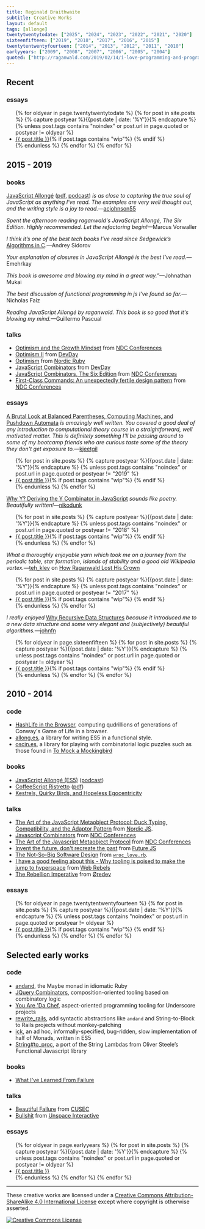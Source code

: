 ```yaml
---
title: Reginald Braithwaite
subtitle: Creative Works
layout: default
tags: [allonge]
twentytwentytodate: ["2025", "2024", "2023", "2022", "2021", "2020"]
sixteenfifteen: ["2019", "2018", "2017", "2016", "2015"]
twentytentwentyfourteen: ["2014", "2013", "2012", "2011", "2010"]
earlyyears: ["2009", "2008", "2007", "2006", "2005", "2004"]
quoted: ["http://raganwald.com/2019/02/14/i-love-programming-and-programmers.html", "http://raganwald.com/2018/09/10/why-y.html", "http://braythwayt.com/2017/12/29/crown.html", "http://raganwald.com/2016/12/27/recursive-data-structures.html"]
---
```


## Recent

### essays

<div class="related">
  <ul>
    {% for oldyear in page.twentytwentytodate %}
      {% for post in site.posts %}
        {% capture postyear %}{{post.date | date: '%Y'}}{% endcapture %}
        {% unless post.tags contains "noindex" or post.url in page.quoted or postyear != oldyear %}
          <li>
            <a href="{{ post.url }}">{{ post.title }}</a>{% if post.tags contains "wip"%} <span title="This essay is a work in progress" class="fas fa-edit"></span>{% endif %}
          </li>
        {% endunless %}
      {% endfor %}
    {% endfor %}
  </ul>
</div>

## 2015 - 2019

### books

[JavaScript Allongé] ([pdf], [podcast]) *is as close to capturing the true soul of JavaScript as anything I've read. The examples are very well thought out, and the writing style is a joy to read.*—[acjohnson55]

[JavaScript Allongé]: https://leanpub.com/javascriptallongesix
[pdf]: /assets/javascriptallongesix.pdf
[podcast]: https://topenddevs.com/podcasts/javascript-jabber/episodes/070-jsj-book-club-javascript-allonge-with-reginald-braithwaite/
[acjohnson55]: https://news.ycombinator.com/item?id=6480649

*Spent the afternoon reading raganwald's JavaScript Allongé, The Six Edition. Highly recommended. Let the refactoring begin!*—Marcus Vorwaller

*I think it’s one of the best tech books I’ve read since Sedgewick’s* [Algorithms in C](https://archive.org/details/algorithmsinc0000sedg_e7h2).—Andrey Sidorov

*Your explanation of closures in JavaScript Allongé is the best I've read.*—Emehrkay

*This book is awesome and blowing my mind in a great way.”*—Johnathan Mukai

*The best discussion of functional programming in js I've found so far.*—Nicholas Faiz

*Reading JavaScript Allongé by raganwald. This book is so good that it's blowing my mind.*—Guillermo Pascual

### talks

- [Optimism and the Growth Mindset](https://www.youtube.com/embed/Zh_2OHgYdvg) from [NDC Conferences][NDC]
- [Optimism II](https://www.youtube.com/watch?v=wYPp4nG7qw4) from [DevDay](http://devday.pl)
- [Optimism](https://www.youtube.com/watch?v=8xjntzo-mYc) from [Nordic Ruby](nordicruby.org)
- [JavaScript Combinators](https://www.youtube.com/watch?v=3t75HPU2c44) from [DevDay](http://devday.pl)
- [JavaScript Combinators, The Six Edition](https://player.vimeo.com/video/153097877) from [NDC Conferences][NDC]
- [First-Class Commands: An unexpectedly fertile design pattern](https://vimeo.com/157132267) from [NDC Conferences][NDC]

[NDC]: https://vimeo.com/ndcconferences

### essays

[A Brutal Look at Balanced Parentheses, Computing Machines, and Pushdown Automata](http://raganwald.com/2019/02/14/i-love-programming-and-programmers.html) *is amazingly well written. You covered a good deal of any introduction to computational theory course in a straightforward, well motivated matter. This is definitely something I'll be passing around to some of my bootcamp friends who are curious taste some of the theory they don't get exposure to.*—[kjeetgil](https://news.ycombinator.com/item?id=19228668)

<div class="related">
  <ul>
    {% for post in site.posts %}
      {% capture postyear %}{{post.date | date: '%Y'}}{% endcapture %}
      {% unless post.tags contains "noindex" or post.url in page.quoted or postyear != "2019" %}
        <li>
          <a href="{{ post.url }}">{{ post.title }}</a>{% if post.tags contains "wip"%} <span title="This essay is a work in progress" class="fas fa-edit"></span>{% endif %}
        </li>
      {% endunless %}
    {% endfor %}
  </ul>
</div>

[Why Y? Deriving the Y Combinator in JavaScript](http://raganwald.com/2018/09/10/why-y.html) *sounds like poetry. Beautifully written!*—[nikodunk](https://news.ycombinator.com/item?id=17956855)

<div class="related">
  <ul>
    {% for post in site.posts %}
      {% capture postyear %}{{post.date | date: '%Y'}}{% endcapture %}
      {% unless post.tags contains "noindex" or post.url in page.quoted or postyear != "2018" %}
        <li>
          <a href="{{ post.url }}">{{ post.title }}</a>{% if post.tags contains "wip"%} <span title="This essay is a work in progress" class="fas fa-edit"></span>{% endif %}
        </li>
      {% endunless %}
    {% endfor %}
  </ul>
</div>

*What a thoroughly enjoyable yarn which took me on a journey from the periodic table, star formation, islands of stability and a good old Wikipedia vortex.*—[teh_klev](https://news.ycombinator.com/item?id=16036986) on [How Raganwald Lost His Crown](http://braythwayt.com/2017/12/29/crown.html)

<div class="related">
  <ul>
    {% for post in site.posts %}
      {% capture postyear %}{{post.date | date: '%Y'}}{% endcapture %}
      {% unless post.tags contains "noindex" or post.url in page.quoted or postyear != "2017" %}
        <li>
          <a href="{{ post.url }}">{{ post.title }}</a>{% if post.tags contains "wip"%} <span title="This essay is a work in progress" class="fas fa-edit"></span>{% endif %}
        </li>
      {% endunless %}
    {% endfor %}
  </ul>
</div>

*I really enjoyed* [Why Recursive Data Structures](http://raganwald.com/2016/12/27/recursive-data-structures.html) *because it introduced me to a new data structure and some very elegant and (subjectively) beautiful algorithms.*—[johnfn](https://news.ycombinator.com/item?id=13308232)

<div class="related">
  <ul>
    {% for oldyear in page.sixteenfifteen %}
      {% for post in site.posts %}
        {% capture postyear %}{{post.date | date: '%Y'}}{% endcapture %}
        {% unless post.tags contains "noindex" or post.url in page.quoted or postyear != oldyear %}
          <li>
            <a href="{{ post.url }}">{{ post.title }}</a>{% if post.tags contains "wip"%} <span title="This essay is a work in progress" class="fas fa-edit"></span>{% endif %}
          </li>
        {% endunless %}
      {% endfor %}
    {% endfor %}
  </ul>
</div>

## 2010 - 2014

### code

- [HashLife in the Browser](/hashlife), computing qudrillions of generations of Conway's Game of Life in a browser.
- [allong.es](https://github.com/raganwald/allong.es), a library for writing ES5 in a functional style.
- [oscin.es](https://github.com/raganwald/oscin.es), a library for playing with combinatorial logic puzzles such as those found in [To Mock a Mockingbird](https://en.wikipedia.org/wiki/To_Mock_a_Mockingbird)

### books

- [JavaScript Allongé (ES5)](https://leanpub.com/javascript-allonge) ([podcast](https://topenddevs.com/podcasts/javascript-jabber/episodes/070-jsj-book-club-javascript-allonge-with-reginald-braithwaite/))
- [CoffeeScript Ristretto](https://leanpub.com/coffeescript-ristretto) ([pdf](/assets/coffeescript-ristretto.pdf))
- [Kestrels, Quirky Birds, and Hopeless Egocentricity](https://leanpub.com/combinators)

### talks

- [The Art of the JavaScript Metaobject Protocol: Duck Typing, Compatibility, and the Adaptor Pattern](http://www.youtube.com/watch?v=hp7sgLVepF8) from [Nordic JS](http://nordicjs.com).
- [Javascript Combinators](https://vimeo.com/97408202) from [NDC Conferences][NDC]
- [The Art of the Javascript Metaobject Protocol](https://vimeo.com/97415345) from [NDC Conferences][NDC]
- [Invent the future, don't recreate the past](http://www.youtube.com/watch?v=uYcAjr2J_rU) from [Future JS](http://fullstackfest.com)
- [The Not-So-Big Software Design](http://www.youtube.com/watch?v=arsK-CN5YDg) from [`wroc_love.rb`](http://www.wrocloverb.com).
- [I have a good feeling about this - Why tooling is poised to make the jump to hyperspace](https://youtube.com/watch?v=Re2SKhaK73I) from [Web Rebels](https://www.webrebels.org)
- [The Rebellion Imperative](https://vimeo.com/53265664) from [Øredev](https://vimeo.com/user4280938)

### essays

<div class="related">
  <ul>
    {% for oldyear in page.twentytentwentyfourteen %}
      {% for post in site.posts %}
        {% capture postyear %}{{post.date | date: '%Y'}}{% endcapture %}
        {% unless post.tags contains "noindex" or post.url in page.quoted or postyear != oldyear %}
          <li>
            <a href="{{ post.url }}">{{ post.title }}</a>{% if post.tags contains "wip"%} <span title="This essay is a work in progress" class="fas fa-edit"></span>{% endif %}
          </li>
        {% endunless %}
      {% endfor %}
    {% endfor %}
  </ul>
</div>

## Selected early works

### code

- [andand](https://github.com/raganwald/andand), the Maybe monad in idiomatic Ruby
- [JQuery Combinators](https://github.com/raganwald/JQuery-Combinators), composition-oriented tooling based on combinatory logic 
- [You Are 'Da Chef](https://github.com/raganwald/YouAreDaChef), aspect-oriented programming tooling for Underscore projects
- [rewrite_rails](https://github.com/raganwald-deprecated/rewrite_rails), add syntactic abstractions like `andand` and String-to-Block to Rails projects without monkey-patching
- [ick](https://github.com/raganwald-deprecated/ick), an ad hoc, informally-specified, bug-ridden, slow implementation of half of Monads, written in ES5
- [String#to_proc](https://github.com/raganwald/string-to-proc-dot-rb), a port of the String Lambdas from Oliver Steele’s Functional Javascript library

### books

- [What I've Learned From Failure](https://leanpub.com/shippingsoftware)

### talks

- [Beautiful Failure](https://vimeo.com/9967063) from [CUSEC](https://vimeo.com/cusec)
- [Bullshit](https://vimeo.com/22957263) from [Unspace Interactive](https://vimeo.com/user6029958)

### essays

<div class="related">
  <ul>
    {% for oldyear in page.earlyyears %}
      {% for post in site.posts %}
        {% capture postyear %}{{post.date | date: '%Y'}}{% endcapture %}
        {% unless post.tags contains "noindex" or post.url in page.quoted or postyear != oldyear %}
          <li>
            <a href="{{ post.url }}">{{ post.title }}</a>
          </li>
        {% endunless %}
      {% endfor %}
    {% endfor %}
  </ul>
</div>

---

These creative works are licensed under a <a rel="license" href="http://creativecommons.org/licenses/by-sa/4.0/">Creative Commons Attribution-ShareAlike 4.0 International License</a> except where copyright is otherwise asserted.

<a rel="license" href="http://creativecommons.org/licenses/by-sa/4.0/"><img alt="Creative Commons License" style="border-width:0" src="http://i.creativecommons.org/l/by-sa/4.0/80x15.png" /></a>
